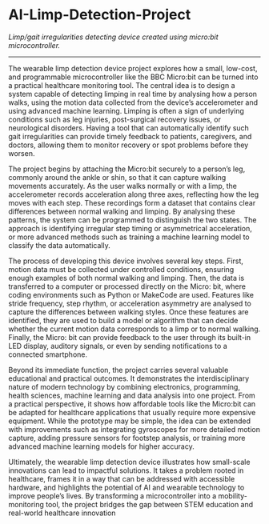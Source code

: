 # AI-Limp-Detection-Project
*Limp/gait irregularities detecting device created using micro:bit microcontroller.* 
<br>
***
<p>The wearable limp detection device project explores how a small, low-cost, and programmable microcontroller like the BBC Micro:bit can be turned into a practical healthcare monitoring tool. The central idea is to design a system capable of detecting limping in real time by analysing how a person walks, using the motion data collected from the device’s accelerometer and using advanced machine learning. Limping is often a sign of underlying conditions such as leg injuries, post-surgical recovery issues, or neurological disorders. Having a tool that can automatically identify such gait irregularities can provide timely feedback to patients, caregivers, and doctors, allowing them to monitor recovery or spot problems before they worsen.</p>
<p></p>The project begins by attaching the Micro:bit securely to a person’s leg, commonly around the ankle or shin, so that it can capture walking movements accurately. As the user walks normally or with a limp, the accelerometer records acceleration along three axes, reflecting how the leg moves with each step. These recordings form a dataset that contains clear differences between normal walking and limping. By analysing these patterns, the system can be programmed to distinguish the two states. The approach is identifying irregular step timing or asymmetrical acceleration, or more advanced methods such as training a machine learning model to classify the data automatically.</p>
<p></p>The process of developing this device involves several key steps. First, motion data must be collected under controlled conditions, ensuring enough examples of both normal walking and limping. Then, the data is transferred to a computer or processed directly on the Micro: bit, where coding environments such as Python or MakeCode are used. Features like stride frequency, step rhythm, or acceleration asymmetry are analysed to capture the differences between walking styles. Once these features are identified, they are used to build a model or algorithm that can decide whether the current motion data corresponds to a limp or to normal walking. Finally, the Micro: bit can provide feedback to the user through its built-in LED display, auditory signals, or even by sending notifications to a connected smartphone.</p>
<p></p>Beyond its immediate function, the project carries several valuable educational and practical outcomes. It demonstrates the interdisciplinary nature of modern technology by combining electronics, programming, health sciences, machine learning and data analysis into one project. From a practical perspective, it shows how affordable tools like the Micro:bit can be adapted for healthcare applications that usually require more expensive equipment. While the prototype may be simple, the idea can be extended with improvements such as integrating gyroscopes for more detailed motion capture, adding pressure sensors for footstep analysis, or training more advanced machine learning models for higher accuracy.</p>
<p></p>Ultimately, the wearable limp detection device illustrates how small-scale innovations can lead to impactful solutions. It takes a problem rooted in healthcare, frames it in a way that can be addressed with accessible hardware, and highlights the potential of AI and wearable technology to improve people’s lives. By transforming a microcontroller into a mobility-monitoring tool, the project bridges the gap between STEM education and real-world healthcare innovation</p>
